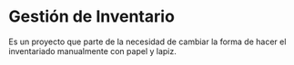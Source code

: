 # Gestión de Inventario
Es un proyecto que parte de la necesidad de cambiar la forma de hacer el inventariado manualmente con papel y lapiz.  

